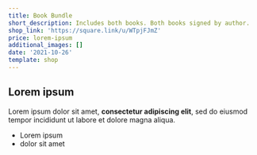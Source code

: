 ```yaml
---
title: Book Bundle
short_description: Includes both books. Both books signed by author.
shop_link: 'https://square.link/u/WTpjFJmZ'
price: lorem-ipsum
additional_images: []
date: '2021-10-26'
template: shop
---
```

## Lorem ipsum

Lorem ipsum dolor sit amet, **consectetur adipiscing elit**, sed do eiusmod tempor incididunt ut labore et dolore magna aliqua.

- Lorem ipsum
- dolor sit amet